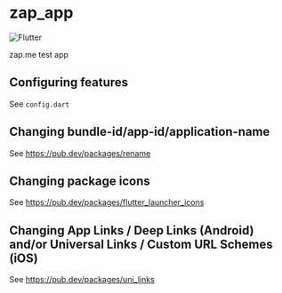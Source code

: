 # zap_app

![Flutter](https://github.com/zap-me/zapm_app/workflows/Flutter/badge.svg)

zap.me test app

## Configuring features

See `config.dart`

## Changing bundle-id/app-id/application-name

See https://pub.dev/packages/rename

## Changing package icons

See https://pub.dev/packages/flutter_launcher_icons

## Changing App Links / Deep Links (Android) and/or Universal Links / Custom URL Schemes (iOS)

See https://pub.dev/packages/uni_links